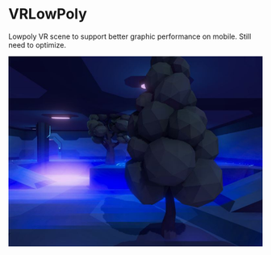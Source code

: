 # VRLowPoly

Lowpoly VR scene to support better graphic performance on mobile.
Still need to optimize.

![](Capture.JPG)
